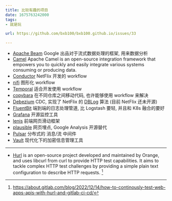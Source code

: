 ```yaml
---
title: 比较有趣的项目
date: 1675763242000
tags:
- 就是玩

url: https://github.com/bxb100/bxb100.github.io/issues/33

---
```

* [Apache Beam](https://github.com/apache/beam) Google 出品对于流式数据处理的框架, 用来数据分析
* [Camel](https://github.com/apache/camel) Apache Camel is an open-source integration framework that empowers you to quickly and easily integrate various systems consuming or producing data.
* [Conductor](https://github.com/Netflix/conductor) NetFlix 开发的 workflow
* [nifi](https://nifi.apache.org/index.html) 图形化 workflow
* [Temporal](https://temporal.io/) 适合开发使用 workflow
* [copybara](https://github.com/google/copybara) 在不同仓库之间移动代码, 也许能够使用 workflow 来解决
* [Debezium](https://debezium.io/) CDC, 实现了 NetFlix 的 [DBLog](https://netflixtechblog.com/dblog-a-generic-change-data-capture-framework-69351fb9099b?gi=eae74ca0ba3b) 算法 (目前 NetFlix 还未开源)
* [FluentBit](https://github.com/fluent/fluent-bit) 端到端的日志处理管道, 比 Logstash 要轻, 并且和 K8s 融合的要好
* [Grafana](https://grafana.com/) 开源监控工具
* [lenis](https://lenis.studiofreight.com/) 前端网页滑动框架
* [plausible](https://github.com/plausible/analytics) 网页埋点, Google Analysis 开源替代
* [Pulsar](https://pulsar.apache.org/) 分布式的 消息/流 中间件
* [Vault](https://github.com/hashicorp/vault) 现代化下的加密信息管理工具

---

<a id="issuecomment-1423936673"></a>
* [Hurl](https://hurl.dev/) is an open-source project developed and maintained by Orange, and uses libcurl from curl to provide HTTP test capabilities. It aims to tackle complex HTTP test challenges by providing a simple plain text configuration to describe HTTP requests. [^1]

[^1]: https://about.gitlab.com/blog/2022/12/14/how-to-continously-test-web-apps-apis-with-hurl-and-gitlab-ci-cd/